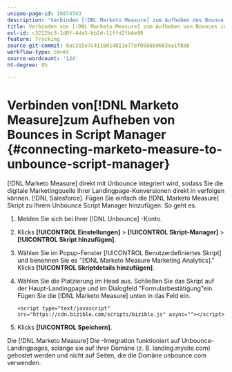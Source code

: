 ```yaml
---
unique-page-id: 18874743
description: 'Verbinden [!DNL Marketo Measure] zum Aufheben des Bounce-Skript-Managers : [!DNL Marketo Measure] - Produktdokumentation'
title: Verbinden von [!DNL Marketo Measure] zum Aufheben von Bounces in Script Manager
exl-id: c3212bc3-1d8f-4da5-bb2d-11ffd2fb4e98
feature: Tracking
source-git-commit: 8ac315e7c4110d14811e77ef0586bd663ea1f8ab
workflow-type: tm+mt
source-wordcount: '124'
ht-degree: 8%

---
```


# Verbinden von[!DNL Marketo Measure]zum Aufheben von Bounces in Script Manager {#connecting-marketo-measure-to-unbounce-script-manager}

[!DNL Marketo Measure] direkt mit Unbounce integriert wird, sodass Sie die digitale Marketingquelle Ihrer Landingpage-Konversionen direkt in verfolgen können. [!DNL Salesforce]. Fügen Sie einfach die [!DNL Marketo Measure] Skript zu Ihrem Unbounce Script Manager hinzufügen. So geht es.

1. Melden Sie sich bei Ihrer [!DNL Unbounce] -Konto.
1. Klicks **[!UICONTROL Einstellungen]** > **[!UICONTROL Skript-Manager]** > **[!UICONTROL Skript hinzufügen]**.
1. Wählen Sie im Popup-Fenster [!UICONTROL Benutzerdefiniertes Skript] und benennen Sie es &quot;[!DNL Marketo Measure Marketing Analytics].&quot; Klicks **[!UICONTROL Skriptdetails hinzufügen]**.
1. Wählen Sie die Platzierung im Head aus. Schließen Sie das Skript auf der Haupt-Landingpage und im Dialogfeld &quot;Formularbestätigung&quot;ein. Fügen Sie die [!DNL Marketo Measure] unten in das Feld ein.

   `<script type="text/javascript" src="https://cdn.bizible.com/scripts/bizible.js" async=""></script>`

1. Klicks **[!UICONTROL Speichern]**.

Die [!DNL Marketo Measure] Die -Integration funktioniert auf Unbounce-Landingpages, solange sie auf Ihrer Domäne (z. B. landing.mysite.com) gehostet werden und nicht auf Seiten, die die Domäne unbounce.com verwenden.
